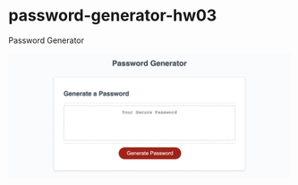 # password-generator-hw03
Password Generator


![Password Generator](password-generator.jpg "Password Generator")

